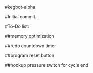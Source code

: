 #kegbot-alpha

#Initial commit...

#To-Do list:

##memory optimization

##redo countdown timer

##program reset button

##hookup pressure switch for cycle end
